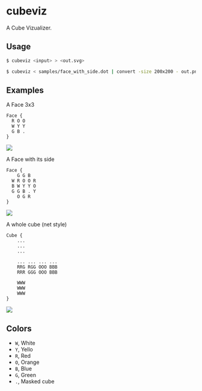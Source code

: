 # cubeviz

A Cube Vizualizer.

## Usage

```bash
$ cubeviz <input> > <out.svg>

$ cubeviz < samples/face_with_side.dot | convert -size 200x200 - out.png  # svg -> png
```

## Examples

A Face 3x3

```
Face {
  R O O
  W Y Y
  G B .
}
```

![](https://user-images.githubusercontent.com/2749629/184492773-98ffb3ec-c72c-457e-9392-fc90a8b4d90b.png)

A Face with its side

```
Face {
    G G B
  W R O O R
  B W Y Y O
  G G B . Y
    O G R
}
```

![](https://user-images.githubusercontent.com/2749629/184492775-ca20fb0c-335c-4745-830a-7d5bd005116e.png)

A whole cube (net style)

```
Cube {
    ...
    ...
    ...

    ... ... ... ...
    RRG RGG OOO BBB
    RRR GGG OOO BBB

    WWW
    WWW
    WWW
}
```

![](https://user-images.githubusercontent.com/2749629/210928081-0a7f7612-29ee-4271-bb38-1492339eeb15.png)

## Colors

- `W`, White
- `Y`, Yello
- `R`, Red
- `O`, Orange
- `B`, Blue
- `G`, Green
- `.`, Masked cube
